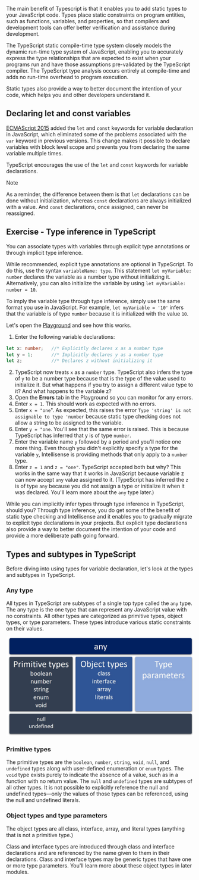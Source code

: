 The main benefit of Typescript is that it enables you to add static types to your JavaScript code. Types place static constraints on program entities, such as functions, variables, and properties, so that compilers and development tools can offer better verification and assistance during development.

The TypeScript static compile-time type system closely models the dynamic run-time type system of JavaScript, enabling you  to accurately express the type relationships that are expected to exist when your programs run and have those assumptions pre-validated by the TypeScript compiler. The TypeScript type analysis occurs entirely at compile-time and adds no run-time overhead to program execution.

Static types also provide a way to better document the intention of your code, which helps you and other developers understand it.

## Declaring let and const variables

[ECMAScript 2015](https://www.ecma-international.org/ecma-262/6.0/) added the `let` and `const` keywords for variable declaration in JavaScript, which eliminated some of the problems associated with the `var` keyword in previous versions. This change makes it possible to declare variables with block level scope and prevents you from declaring the same variable multiple times.

TypeScript encourages the use of the `let` and `const` keywords for variable declarations.

> [!NOTE]
> As a reminder, the difference between them is that `let` declarations can be done without initialization, whereas `const` declarations are always initialized with a value. And `const` declarations, once assigned, can never be reassigned.

## Exercise - Type inference in TypeScript

You can associate types with variables through explicit type annotations or through implicit type inference.

While recommended, explicit type annotations are optional in TypeScript. To do this, use the syntax `variableName: type`. This statement `let myVariable: number` declares the variable as a number type without initializing it. Alternatively, you can also initialize the variable by using  `let myVariable: number = 10`.

To imply the variable type through type inference, simply use the same format you use in JavaScript. For example, `let myVariable = '10'`  infers that the variable is of type `number` because it is initialized with the value `10`.

Let's open the [Playground](https://www.typescriptlang.org/play) and see how this works.

1. Enter the following variable declarations:
  ```typescript
  let x: number;   //* Explicitly declares x as a number type
  let y = 1;       //* Implicitly declares y as a number type
  let z;           //* Declares z without initializing it
  ```
2. TypeScript now treats `x` as a `number` type. TypeScript also infers the type of `y` to be a number type because that is the type of the value used to initialize it. But what happens if you try to assign a different value type to it? And what happens to the variable z?
1. Open the **Errors** tab in the Playground so you can monitor for any errors.
1. Enter `x = 1`. This should work as expected with no errors.
1. Enter `x = "one`". As expected, this raises the error `Type 'string' is not assignable to type 'number` because static type checking does not allow a string to be assigned to the variable.
1. Enter `y = "one`. You'll see that the same error is raised. This is because TypeScript has inferred that y is of type `number`.
1. Enter the variable name `y` followed by a period and you'll notice one more thing. Even though you didn't explicitly specify a type for the variable `y`, Intellisense is providing methods that only apply to a `number` type.
1. Enter `z = 1` and `z = "one"`. TypeScript accepted both but why? This works in the same way that it works in JavaScript because variable z can now accept `any` value assigned to it. (TypeScript has inferred the `z` is of type `any` because you did not assign a type or initialize it when it was declared. You'll learn more about the `any` type later.)

While you can implicitly infer types through type inference in TypeScript, should you? Through type inference, you do get some of the benefit of static type checking and Intellisense and it enables you to gradually migrate to explicit type declarations in your projects. But explicit type declarations also provide a way to better document the intention of your code and provide a more deliberate path going forward.

## Types and subtypes in TypeScript

Before diving into using types for variable declaration, let's look at the types and subtypes in TypeScript.

### Any type

All types in TypeScript are subtypes of a single top type called the `any` type. The any type is the one type that can represent any JavaScript value with no constraints. All other types are categorized as primitive types, object types, or type parameters. These types introduce various static constraints on their values.

![The TypeScript type hierarchy, with any s the top type, and primitive types (boolean, number, string, enum, void), object types (class, interface, array, and literals), and type parameters as subtypes. The primitive types null and undefined are subtypes of all other types.](../media/m02_types.jpg)

### Primitive types

The primitive types are the `boolean`, `number`, `string`, `void`, `null`, and `undefined` types along with user-defined enumeration or `enum` types. The `void` type exists purely to indicate the absence of a value, such as in a function with no return value. The `null` and `undefined` types are subtypes of all other types. It is not possible to explicitly reference the null and undefined types—only the values of those types can be referenced, using the null and undefined literals.

### Object types and type parameters

The object types are all class, interface, array, and literal types (anything that is not a primitive type.)

Class and interface types are introduced through class and interface declarations and are referenced by the name given to them in their declarations. Class and interface types may be generic types that have one or more type parameters. You'll learn more about these object types in later modules.

